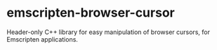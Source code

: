 # emscripten-browser-cursor
Header-only C++ library for easy manipulation of browser cursors, for Emscripten applications.
